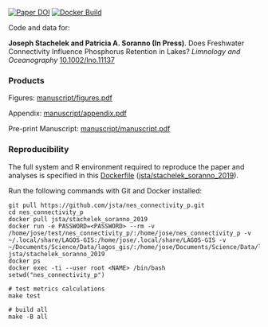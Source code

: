 [![Paper DOI](https://img.shields.io/badge/Paper-10.1002/lno.11137-blue.svg)](https://doi.org/10.1002/lno.11137) [![Docker Build](https://img.shields.io/docker/build/jsta/stachelek_soranno_2019.svg)](https://cloud.docker.com/repository/docker/jsta/stachelek_soranno_2019)

Code and data for:

**Joseph Stachelek and Patricia A. Soranno (In Press)**. Does Freshwater Connectivity Influence Phosphorus Retention in Lakes? *Limnology and Oceanography* [10.1002/lno.11137](https://doi.org/10.1002/lno.11137)

### Products

Figures: [manuscript/figures.pdf](manuscript/figures.pdf)

Appendix: [manuscript/appendix.pdf](manuscript/appendix.pdf)

Pre-print Manuscript: [manuscript/manuscript.pdf](manuscript/manuscript.pdf)

### Reproducibility

The full system and R environment required to reproduce the paper and analyses is specified in this [Dockerfile](Dockerfile) ([jsta/stachelek_soranno_2019](https://cloud.docker.com/repository/docker/jsta/stachelek_soranno_2019)).

Run the following commands with Git and Docker installed:

```
git pull https://github.com/jsta/nes_connectivity_p.git
cd nes_connectivity_p
docker pull jsta/stachelek_soranno_2019
docker run -e PASSWORD=<PASSWORD> --rm -v /home/jose/test/nes_connectivity_p/:/home/jose/nes_connectivity_p -v ~/.local/share/LAGOS-GIS:/home/jose/.local/share/LAGOS-GIS -v ~/Documents/Science/Data/lagos_gis/:/home/jose/Documents/Science/Data/lagos_gis/ jsta/stachelek_soranno_2019
docker ps
docker exec -ti --user root <NAME> /bin/bash
setwd("nes_connectivity_p")

# test metrics calculations
make test

# build all
make -B all
```

